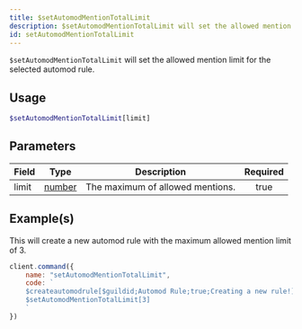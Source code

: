 ```yaml
---
title: $setAutomodMentionTotalLimit
description: $setAutomodMentionTotalLimit will set the allowed mention limit for the selected automod rule.
id: setAutomodMentionTotalLimit
---
```


`$setAutomodMentionTotalLimit` will set the allowed mention limit for the selected automod rule.

## Usage

```php
$setAutomodMentionTotalLimit[limit]
```

## Parameters

| Field | Type                                                                                              | Description                      | Required |
| ----- | ------------------------------------------------------------------------------------------------- | -------------------------------- | :------: |
| limit | [number](https://developer.mozilla.org/en-US/docs/Web/JavaScript/Reference/Global_Objects/Number) | The maximum of allowed mentions. |   true   |


## Example(s)

This will create a new automod rule with the maximum allowed mention limit of 3.

```javascript
client.command({
    name: "setAutomodMentionTotalLimit",
    code: `
    $createautomodrule[$guildid;Automod Rule;true;Creating a new rule!]
    $setAutomodMentionTotalLimit[3]
    `
})